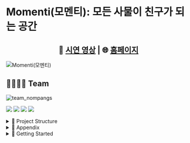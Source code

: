 # Momenti(모멘티): 모든 사물이 친구가 되는 공간

<div align="center">
    
## 🎥 [시연 영상](https://youtu.be/1reVGoPDxw4?feature=shared) | 🌐 [홈페이지](https://momenti.netlify.app/)

</div>

![Momenti(모멘티)](https://github.com/user-attachments/assets/9e233750-30f4-461a-8f96-ba5e4e93d968)

## 🧑‍🧑‍🧒‍🧒 Team

![team_nompangs](https://github.com/user-attachments/assets/fae9e303-419f-4598-ad7f-34a798bccc55)

<a href="https://github.com/blueberrycrumble"><img src="https://img.shields.io/badge/이혜승-181717?style=for-the-badge&logo=github&logoColor=white"/></a>
<a href="https://github.com/Jsgithubchannel"><img src="https://img.shields.io/badge/홍지수-181717?style=for-the-badge&logo=github&logoColor=white"/></a>
<a href="https://github.com/HWKKK"><img src="https://img.shields.io/badge/김해원-181717?style=for-the-badge&logo=github&logoColor=white"/></a>
<a href="https://github.com/haepada"><img src="https://img.shields.io/badge/전승아-181717?style=for-the-badge&logo=github&logoColor=white"/></a>

<details>
<summary>📁 Project Structure</summary>

```
nompangs/front/
├── pubspec.yaml            # Dart/Flutter 패키지 의존성 및 프로젝트 설정 파일
├── firebase.json           # Firebase 프로젝트 설정 파일
├── docs/                   # 프로젝트 관련 문서
├── lib/                    # Flutter 애플리케이션의 핵심 소스 코드
│   ├── main.dart           # 애플리케이션의 시작점 (Entry Point)
│   ├── services/           # // 외부 서비스 연동 (API, DB, 인증 등)
│   │   ├── api_service.dart
│   │   ├── auth_service.dart
│   │   └── realtime_chat_service.dart # // 실시간 채팅 서비스
│   ├── models/             # // 앱에서 사용하는 데이터 구조 (데이터 클래스)
│   │   ├── onboarding_state.dart
│   │   └── personality_profile.dart
│   ├── providers/          # // 앱의 상태(State)를 관리
│   │   ├── chat_provider.dart
│   │   └── onboarding_provider.dart
│   ├── screens/            # // 애플리케이션의 각 화면 UI
│   │   ├── auth/           # // 인증 (로그인, 회원가입) 관련 화면
│   │   ├── main/           # // 앱의 주요 기능 (홈, 채팅 등) 화면
│   │   └── onboarding/     # // 사용자 온보딩 프로세스 화면
│   ├── widgets/            # // 여러 화면에서 재사용되는 공통 UI 컴포넌트
│   │   ├── bottom_nav_bar.dart
│   │   └── personality_chart.dart
│   ├── helpers/            # // 딥링크 등 보조 기능을 담당하는 헬퍼 클래스
│   │   └── deeplink_helper.dart
│   ├── theme/              # // 앱의 전체적인 테마 (색상, 폰트 등) 설정
│   │   └── app_theme.dart
│   └── utils/              # // 프로젝트 전반에서 사용되는 유틸리티 함수
│       ├── colors.dart
│       └── persona_utils.dart
```
</details>

<details>
<summary>📖 Appendix</summary>
    
![Momenti_nompangs_aiffelthon_250624 (30)](https://github.com/user-attachments/assets/536c9dd1-4b47-4e7b-887e-9ee904ceb032)
![Momenti_nompangs_aiffelthon_250624 (31)](https://github.com/user-attachments/assets/eeebd79e-5833-4e85-b440-cb99aaa8fbcc)
![Momenti_nompangs_aiffelthon_250624 (32)](https://github.com/user-attachments/assets/47badf49-e403-48ad-9130-a3559ee125ad)
![Momenti_nompangs_aiffelthon_250624 (33)](https://github.com/user-attachments/assets/9e7689a9-72f1-4982-83cb-0f712e2e8d6b)
![Momenti_nompangs_aiffelthon_250624 (34)](https://github.com/user-attachments/assets/947b5a1c-0610-4e99-aa78-4da6e49a0960)

</details>

<details>
<summary>🚀 Getting Started</summary>

프로젝트를 로컬 환경에서 실행하는 방법입니다.

### **Prerequisites**

- Flutter SDK (3.19.0 이상 권장)
- Firebase Account
- OpenAI API Key

### **Installation & Setup**

1.  **리포지토리 클론**
    ```bash
    git clone [https://github.com/your-username/nompangs-front.git](https://github.com/your-username/nompangs-front.git)
    cd nompangs-front
    ```

2.  **Flutter 패키지 설치**
    ```bash
    flutter pub get
    ```

3.  **Firebase 설정**
    - `firebase.json` 파일을 참고하여 자신의 Firebase 프로젝트를 설정합니다.
    - Android: `android/app/google-services.json` 파일을 추가합니다.
    - iOS: `ios/Runner/GoogleService-Info.plist` 파일을 추가합니다.

4.  **환경 변수 설정**
    - 프로젝트 루트에 `.env` 파일을 생성하고 아래 내용을 채워주세요. (실제 프로젝트에서는 `lib/services/api_service.dart` 등에서 관리되는 방식을 확인하세요.)
    ```
    OPENAI_API_KEY="여러분의 OpenAI API 키"
    API_BASE_URL="백엔드 서버 URL (e.g., QR 프로필 관리)"
    ```

5.  **앱 실행**
    ```bash
    flutter run
    ```
</details>


